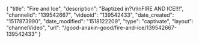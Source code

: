 {
    "title": "Fire and Ice",
    "description": "Baptized in?\n\nFIRE AND ICE!!!",
    "channelid": "139542667",
    "videoid": "139542433",
    "date_created": "1517873990",
    "date_modified": "1518122209",
    "type": "captivate",
    "layout": "channelVideo",
    "url": "\/good-anakin-good\/fire-and-ice\/139542667-139542433"
}